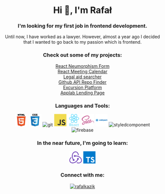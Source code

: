 <h1 align="center">Hi 👋, I'm Rafał</h1>
<h3 align="center">I'm looking for my first job in frontend development.</h3>
<p align="center"> Until now, I have worked as a lawyer. However, almost a year ago I decided that I wanted to go back to my passion which is frontend.</p>

<h3 align="center">Check out some of my projects:</h3>
<p align="center">
<a href="https://github.com/rafalkazik/React-Neumorphism-Form" target="blank">React Neumorphism Form</a></br>
<a href="https://github.com/rafalkazik/React-Meeting-Calendar" target="blank">React Meeting Calendar</a></br>
<a href="https://github.com/rafalkazik/free-legal-aid" target="blank">Legal aid searcher</a></br>
<a href="https://github.com/rafalkazik/github-repo-search" target="blank">Github API Repo Finder</a></br>
<a href="https://github.com/rafalkazik/excursions-platform" target="blank">Excursion Platform</a></br>
<a href="https://github.com/rafalkazik/Applab-RWD" target="blank">Applab Lending Page</a></br>
</p>

<h3 align="center">Languages and Tools:</h3>
<p align="center"> 
  <img src="https://raw.githubusercontent.com/devicons/devicon/master/icons/html5/html5-original-wordmark.svg" alt="html5" width="40" height="40"/> 
  <img src="https://raw.githubusercontent.com/devicons/devicon/master/icons/css3/css3-original-wordmark.svg" alt="css3" width="40" height="40"/> 
  <img src="https://www.vectorlogo.zone/logos/git-scm/git-scm-icon.svg" alt="git" width="40" height="40"/> 
  <img src="https://raw.githubusercontent.com/devicons/devicon/master/icons/javascript/javascript-original.svg" alt="javascript" width="40" height="40"/>
  <img src="https://raw.githubusercontent.com/devicons/devicon/master/icons/react/react-original-wordmark.svg" alt="react" width="40" height="40"/> 
  <img src="https://raw.githubusercontent.com/devicons/devicon/master/icons/sass/sass-original.svg" alt="sass" width="40" height="40"/> 
  <img src="https://raw.githubusercontent.com/devicons/devicon/d00d0969292a6569d45b06d3f350f463a0107b0d/icons/webpack/webpack-original-wordmark.svg" alt="webpack" width="40" height="40"/> 
  <img src="https://styled-components.com/logo.png" alt="styledcomponent" width="40" height="40"/> 
  <img src="https://www.vectorlogo.zone/logos/firebase/firebase-icon.svg" alt="firebase" width="40" height="40"/> 
</p>

<h3 align="center">In the near future, I'm going to learn:</h3>
<p align="center"> 
<img src="https://raw.githubusercontent.com/devicons/devicon/master/icons/redux/redux-original.svg" alt="redux" width="40" height="40"/>
<img src="https://raw.githubusercontent.com/devicons/devicon/master/icons/typescript/typescript-original.svg" alt="typescript" width="40" height="40"/>
  </p>
  
  <h3 align="center">Connect with me:</h3>
<p align="center">
<a href="https://linkedin.com/in/rafalkazik" target="blank"><img align="center" src="https://raw.githubusercontent.com/rahuldkjain/github-profile-readme-generator/master/src/images/icons/Social/linked-in-alt.svg" alt="rafalkazik" height="30" width="40" /></a>
</p>
